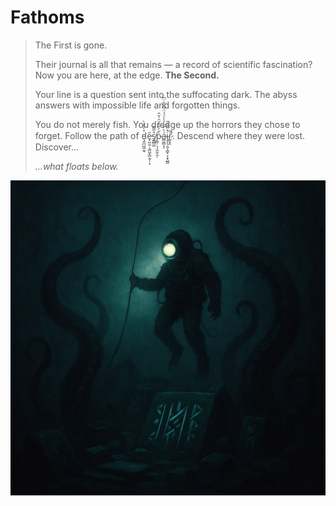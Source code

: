 # Fathoms

> The First is gone.
>
> Their journal is all that remains — a record of scientific fascination? Now you are here, at the edge. **The Second.**
>
> Your line is a question sent into the suffocating dark. The abyss answers with impossible life and forgotten things.
>
> You do not merely fish. You dredge up the horrors they chose to forget. Follow the path of ḑ̵̼̪͖͖̮̬̊̀̀̓̀e̵̟͖̰̹͔̳͖͎͇̭̞̩͙̋s̸̱̳̻͚͒̅͂͊p̷͇̦͉͎̼̼̝̰̦̀̆͐̐̉̆̑͑̌̂á̵͇̰̻͙̔͗̄͑̓̾̈́́̈́͆̀͋̈͆ͅi̴̡̞͉̭̮͎̳̟̞̝̞̺͇͑̈̿͑̄̚ř̷̳͓̭̋͘̚. Descend where they were lost. Discover...
>
> _...what floats below._

![Fathom Icon](https://github.com/K0-80/fathom-1.21/blob/master/src/main/resources/assets/fathom/icon.png)
